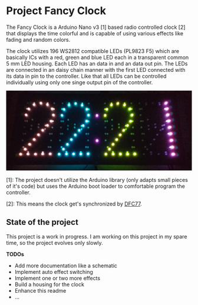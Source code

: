 # Project Fancy Clock

The Fancy Clock is a Arduino Nano v3 [1] based radio controlled clock [2] that displays the time colorful and is capable of using various effects like fading and random colors.

The clock utilizes 196 WS2812 compatible LEDs (PL9823 F5) which are basically ICs with a red, green and blue LED each in a transparent common 5 mm LED housing. Each LED has an data in and an data out pin. The LEDs are connected in an daisy chain manner with the first LED connected with its data in pin to the controller. Like that all LEDs can be controlled individually using only one singe output pin of the controller.

![Thas how the Fancy Clock looks like in action](docs/Fancy_Clock_1.jpg)

[1]: The project doesn't utilize the Arduino library (only adapts small pieces of it's code) but uses the Arduino boot loader to comfortable program the controller.

[2]: This means the clock get's synchronized by [DFC77](https://en.wikipedia.org/wiki/DCF77).


## State of the project

This project is a work in progress. I am working on this project in my spare time, so the project evolves only slowly.

**TODOs**
* Add more documentation like a schematic
* Implement auto effect switching
* Implement one or two more effects
* Build a housing for the clock
* Enhance this readme
* ...
